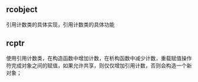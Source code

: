 ## rcobject
引用计数类的具体实现，引用计数类的具体功能

## rcptr
使用引用计数类，在构造函数中增加计数，在析构函数中减少计数，重载赋值操作符完成对象之间的赋值，如果允许共享，则仅仅增加引用计数，否则会构造一个新对象；

